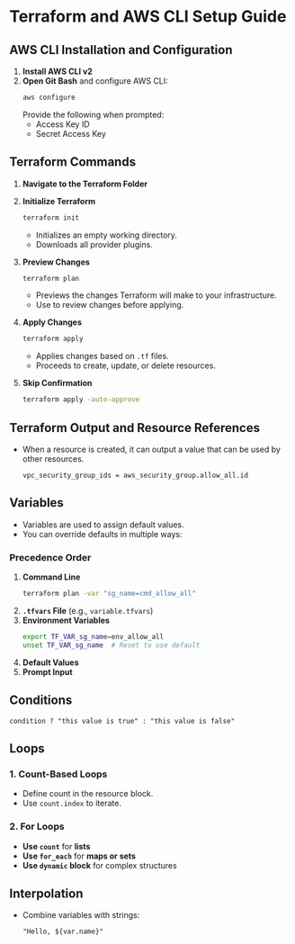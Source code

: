 
# Terraform and AWS CLI Setup Guide

## AWS CLI Installation and Configuration

1. **Install AWS CLI v2**
2. **Open Git Bash** and configure AWS CLI:
   ```bash
   aws configure
   ```
   Provide the following when prompted:
   - Access Key ID
   - Secret Access Key

## Terraform Commands

1. **Navigate to the Terraform Folder**
2. **Initialize Terraform**
   ```bash
   terraform init
   ```
   - Initializes an empty working directory.
   - Downloads all provider plugins.

3. **Preview Changes**
   ```bash
   terraform plan
   ```
   - Previews the changes Terraform will make to your infrastructure.
   - Use to review changes before applying.

4. **Apply Changes**
   ```bash
   terraform apply
   ```
   - Applies changes based on `.tf` files.
   - Proceeds to create, update, or delete resources.

5. **Skip Confirmation**
   ```bash
   terraform apply -auto-approve
   ```

## Terraform Output and Resource References

- When a resource is created, it can output a value that can be used by other resources.
  ```hcl
  vpc_security_group_ids = aws_security_group.allow_all.id
  ```

## Variables

- Variables are used to assign default values.
- You can override defaults in multiple ways:

### Precedence Order

1. **Command Line**
   ```bash
   terraform plan -var "sg_name=cmd_allow_all"
   ```
2. **`.tfvars` File** (e.g., `variable.tfvars`)
3. **Environment Variables**
   ```bash
   export TF_VAR_sg_name=env_allow_all
   unset TF_VAR_sg_name  # Reset to use default
   ```
4. **Default Values**
5. **Prompt Input**

## Conditions

```hcl
condition ? "this value is true" : "this value is false"
```

## Loops

### 1. Count-Based Loops

- Define count in the resource block.
- Use `count.index` to iterate.

### 2. For Loops

- **Use `count`** for **lists**
- **Use `for_each`** for **maps or sets**
- **Use `dynamic` block** for complex structures

## Interpolation

- Combine variables with strings:
  ```hcl
  "Hello, ${var.name}"
  ```
